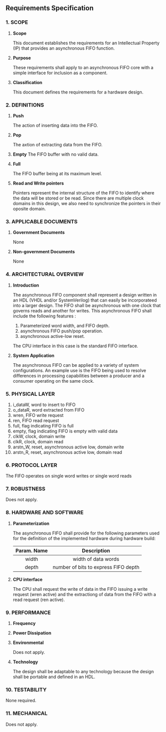 ## Requirements Specification


### 1. SCOPE

1. **Scope**

   This document establishes the requirements for an Intellectual Property (IP) that provides an asynchronous FIFO function.
1. **Purpose**
 
   These requirements shall apply to an asynchronous FIFO core with a simple interface for inclusion as a component.
1. **Classification**
    
   This document defines the requirements for a hardware design.


### 2. DEFINITIONS

1. **Push**

   The action of inserting data into the FIFO.
2. **Pop**
   
   The axtion of extracting data from the FIFO.
3. **Empty** 
   The FIFO buffer with no valid data.

1. **Full**

   The FIFO buffer being at its maximum level.
1. **Read and Write pointers**

   Pointers represent the internal structure of the FIFO to identify where the data will be stored or be read. Since there are multiple clock domains in this design, we also need to synchronize the pointers in their oposite domain.


### 3. APPLICABLE DOCUMENTS 

1. **Government Documents**

   None
1. **Non-government Documents**

   None


### 4. ARCHITECTURAL OVERVIEW

1. **Introduction**

   The asynchronous FIFO component shall represent a design written in an HDL (VHDL and/or SystemVerilog) that can easily be incorporateed into a larger design. The FIFO shall be asynchronous with one clock that governs reads and another for writes. This asynchronous FIFO shall include the following features : 
     1. Parameterized word width, and FIFO depth.
     1. asynchronous FIFO push/pop operation.
     1. asynchronous active-low reset.

   The CPU interface in this case is the standard FIFO interface.

1. **System Application**
   
    The asynchronous FIFO can be applied to a variety of system configurations. An example use is the FIFO being used to resolve differences in processing capabilities between a producer and a consumer operating on the same clock.

### 5. PHYSICAL LAYER

 1. i_dataW, word to insert to FIFO
 6. o_dataR, word extracted from FIFO
 7. wren, FIFO write request
 8. ren, FIFO read request
 9. full, flag indicating FIFO is full
 1. empty, flag indicating FIFO is empty with valid data
 7. clkW, clock, domain write
 8. clkR, clock, domain read
 9. arstn_W, reset, asynchronous active low, domain write
 10. arstn_R, reset, asynchronous active low, domain read

### 6. PROTOCOL LAYER

The FIFO operates on single word writes or single word reads 

### 7. ROBUSTNESS

Does not apply.

### 8. HARDWARE AND SOFTWARE

1. **Parameterization**

   The asynchronous FIFO shall provide for the following parameters used for the definition of the implemented hardware during hardware build:

   | Param. Name | Description |
   | :------: | :------: |
   | width | width of data words |
   | depth | number of bits to express FIFO depth |

1. **CPU interface**

   The CPU shall request the write of data in the FIFO issuing a write request (wren active) and the extractiong of data from the FIFO with a read request (ren active).


### 9. PERFORMANCE

1. **Frequency**
1. **Power Dissipation**
1. **Environmental**
 
   Does not apply.
1. **Technology**

   The design shall be adaptable to any technology because the design shall be portable and defined in an HDL.

### 10. TESTABILITY
None required.

### 11. MECHANICAL
Does not apply.
